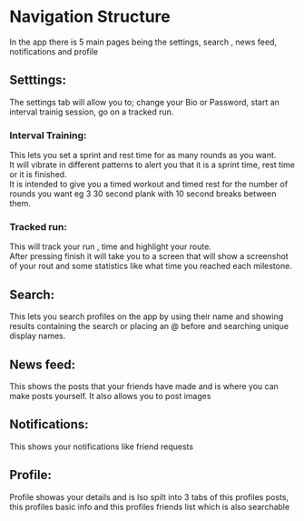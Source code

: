 # Navigation Structure

In the app there is 5 main pages being the settings, search , news feed, notifications and profile

## Setttings:
The settings tab will allow you to; change your Bio or Password, start an interval trainig session, go on a tracked run.

### Interval Training:
This lets you set a sprint and rest time for as many rounds as you want.   
It will vibrate in different patterns to alert you that it is a sprint time, rest time or it is finished.  
It is intended to give you a timed workout and timed rest for the number of rounds you want eg 3 30 second plank with 10 second breaks between them.

### Tracked run:
This will track your run , time and highlight your route.  
After pressing finish it will take you to a screen that will show a screenshot of your rout and some statistics like what time you reached each milestone.


## Search:
This lets you search profiles on the app by using their name and showing results containing the search or placing an @ before and searching unique display names.

## News feed:
This shows the posts that your friends have made and is where you can make posts yourself.
It also allows you to post images

## Notifications:
This shows your notifications like friend requests

## Profile:
Profile showas your details and is lso spilt into 3 tabs of this profiles posts, this profiles basic info and this profiles friends list which is also searchable
